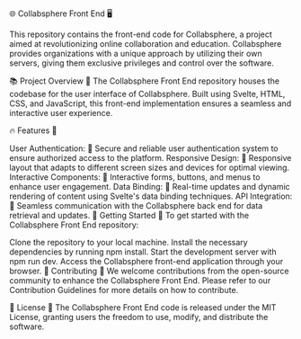 🌐 Collabsphere Front End 🖥️

This repository contains the front-end code for Collabsphere, a project aimed at revolutionizing online collaboration and education. Collabsphere provides organizations with a unique approach by utilizing their own servers, giving them exclusive privileges and control over the software.

📚 Project Overview 🎨
The Collabsphere Front End repository houses the codebase for the user interface of Collabsphere. Built using Svelte, HTML, CSS, and JavaScript, this front-end implementation ensures a seamless and interactive user experience.

🔥 Features 🚀

User Authentication: 🔐 Secure and reliable user authentication system to ensure authorized access to the platform.
Responsive Design: 📱 Responsive layout that adapts to different screen sizes and devices for optimal viewing.
Interactive Components: 🎯 Interactive forms, buttons, and menus to enhance user engagement.
Data Binding: 🔄 Real-time updates and dynamic rendering of content using Svelte's data binding techniques.
API Integration: 🔁 Seamless communication with the Collabsphere back end for data retrieval and updates.
🚀 Getting Started 🏁
To get started with the Collabsphere Front End repository:

Clone the repository to your local machine.
Install the necessary dependencies by running npm install.
Start the development server with npm run dev.
Access the Collabsphere front-end application through your browser.
🤝 Contributing 🌟
We welcome contributions from the open-source community to enhance the Collabsphere Front End. Please refer to our Contribution Guidelines for more details on how to contribute.

📝 License 📄
The Collabsphere Front End code is released under the MIT License, granting users the freedom to use, modify, and distribute the software.
